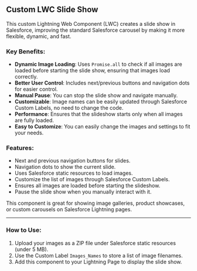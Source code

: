 ## Custom LWC Slide Show

This custom Lightning Web Component (LWC) creates a slide show in Salesforce, improving the standard Salesforce carousel by making it more flexible, dynamic, and fast.

### Key Benefits:
- **Dynamic Image Loading**: Uses `Promise.all` to check if all images are loaded before starting the slide show, ensuring that images load correctly.
- **Better User Control**: Includes next/previous buttons and navigation dots for easier control.
- **Manual Pause**: You can stop the slide show and navigate manually.
- **Customizable**: Image names can be easily updated through Salesforce Custom Labels, no need to change the code.
- **Performance**: Ensures that the slideshow starts only when all images are fully loaded.
- **Easy to Customize**: You can easily change the images and settings to fit your needs.

### Features:
- Next and previous navigation buttons for slides.
- Navigation dots to show the current slide.
- Uses Salesforce static resources to load images.
- Customize the list of images through Salesforce Custom Labels.
- Ensures all images are loaded before starting the slideshow.
- Pause the slide show when you manually interact with it.

This component is great for showing image galleries, product showcases, or custom carousels on Salesforce Lightning pages.

---

### How to Use:
1. Upload your images as a ZIP file under Salesforce static resources (under 5 MB).
2. Use the Custom Label `Images_Names` to store a list of image filenames.
3. Add this component to your Lightning Page to display the slide show.
